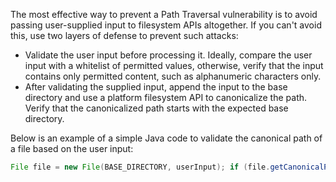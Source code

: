 The most effective way to prevent a Path Traversal vulnerability is to avoid passing user-supplied input to filesystem APIs altogether. If you can't avoid this, use two layers of defense to prevent such attacks:
- Validate the user input before processing it. Ideally, compare the user input with a whitelist of permitted values, otherwise, verify that the input contains only permitted content, such as alphanumeric characters only.
- After validating the supplied input, append the input to the base directory and use a platform filesystem API to canonicalize the path. Verify that the canonicalized path starts with the expected base directory.

Below is an example of a simple Java code to validate the canonical path of a file based on the user input:
```java
File file = new File(BASE_DIRECTORY, userInput); if (file.getCanonicalPath().startsWith(BASE_DIRECTORY)) { // process file }`
```
